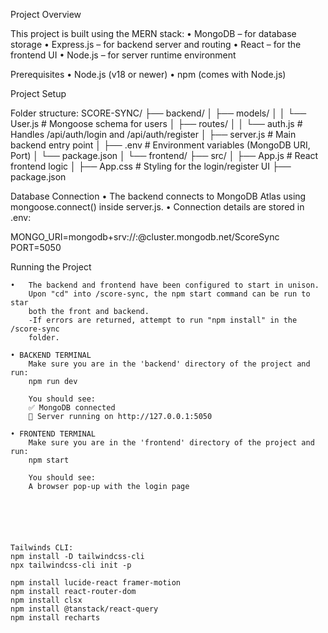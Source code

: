 Project Overview

This project is built using the MERN stack:
	•	MongoDB – for database storage
	•	Express.js – for backend server and routing
	•	React – for the frontend UI
	•	Node.js – for server runtime environment



Prerequisites
	•	Node.js (v18 or newer)
	•	npm (comes with Node.js)




Project Setup

Folder structure:
SCORE-SYNC/
├── backend/
│   ├── models/
│   │   └── User.js          # Mongoose schema for users
│   ├── routes/
│   │   └── auth.js          # Handles /api/auth/login and /api/auth/register
│   ├── server.js            # Main backend entry point
│   ├── .env                 # Environment variables (MongoDB URI, Port)
│   └── package.json
│
└── frontend/
    ├── src/
    │   ├── App.js           # React frontend logic
    │   ├── App.css          # Styling for the login/register UI
    ├── package.json



Database Connection
	•	The backend connects to MongoDB Atlas using mongoose.connect() inside server.js.
	•	Connection details are stored in .env:

MONGO_URI=mongodb+srv://<username>:<password>@cluster.mongodb.net/ScoreSync
PORT=5050




Running the Project

	•	The backend and frontend have been configured to start in unison.
		Upon "cd" into /score-sync, the npm start command can be run to star
		both the front and backend.
		-If errors are returned, attempt to run "npm install" in the /score-sync
		folder.
		
    • BACKEND TERMINAL
        Make sure you are in the 'backend' directory of the project and run:
        npm run dev

        You should see:
        ✅ MongoDB connected
        🚀 Server running on http://127.0.0.1:5050

    • FRONTEND TERMINAL
        Make sure you are in the 'frontend' directory of the project and run:
        npm start

        You should see:
        A browser pop-up with the login page






    Tailwinds CLI:
    npm install -D tailwindcss-cli
    npx tailwindcss-cli init -p

    npm install lucide-react framer-motion
    npm install react-router-dom
    npm install clsx
    npm install @tanstack/react-query
    npm install recharts